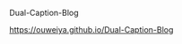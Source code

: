 Dual-Caption-Blog

<!-- npm run swizzle @docusaurus/theme-classic Icon/Language -- --eject --danger
npm run swizzle @docusaurus/theme-classic NavbarItem/DropdownNavbarItem -- --eject --danger
npm run swizzle @docusaurus/theme-classic NavbarItem/LocaleDropdownNavbarItem -- --eject --danger
npm run swizzle @docusaurus/theme-classic NavbarItem/DefaultNavbarItem -- --eject --danger
npm run swizzle @docusaurus/theme-classic BlogSidebar/Desktop -- --eject --danger
npm run swizzle @docusaurus/theme-classic BlogPostItems -- --eject --danger
npm run swizzle @docusaurus/theme-classic BlogSidebar/Mobile -- --eject --danger

npm run swizzle -- --list

IconLanguage
DropdownNavbarItem.js

Icon/Language
NavbarItem/DropdownNavbarItem


LocaleDropdownNavbarItem

BlogSidebar

BlogPostItems


BlogSidebar


 -->

https://ouweiya.github.io/Dual-Caption-Blog
